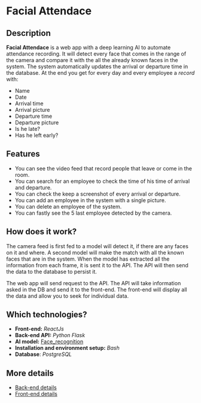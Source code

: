 # Facial Attendace

## Description

**Facial Attendace** is a web app with a deep learning AI to automate attendance recording.
It will detect every face that comes in the range of the camera and compare it with the all the already known faces
in the system. The system automatically updates the arrival or departure time in the database.
At the end you get for every day and every employee a *record* with:
* Name
* Date
* Arrival time
* Arrival picture
* Departure time
* Departure picture
* Is he late?
* Has he left early?

## Features

* You can see the video feed that record people that leave or come in the room.
* You can search for an employee to check the time of his time of arrival and departure.
* You can check the keep a screenshot of every arrival or departure.
* You can add an employee in the system with a single picture.
* You can delete an employee of the system.
* You can fastly see the 5 last employee detected by the camera.


## How does it work?

The camera feed is first fed to a model will detect it, if there are any faces on it and where.
A second model will make the match with all the known faces that are in the system.
When the model has extracted all the information from each frame, it is sent it to the API.
The API will then send the data to the database to persist it.

The web app will send request to the API. The API will take information asked in the DB and send it to the front-end.
The front-end will display all the data and allow you to seek for individual data.


## Which technologies?

* **Front-end:** *ReactJs*
* **Back-end API:** *Python Flask*
* **AI model:** [Face_recognition](https://github.com/ageitgey/face_recognition)
* **Installation and environment setup:** *Bash*
* **Database**: *PostgreSQL*


## More details
* [Back-end details](API/README.md)
* [Front-end details](frontend/face-attendance/README.md)

